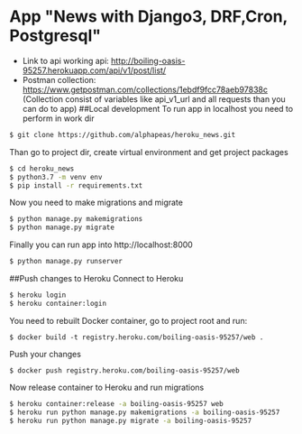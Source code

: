 
# App "News with Django3, DRF,Cron, Postgresql"
* Link to api working api: http://boiling-oasis-95257.herokuapp.com/api/v1/post/list/
* Postman collection: https://www.getpostman.com/collections/1ebdf9fcc78aeb97838c
(Collection consist of variables like api_v1_url and all requests than you can do to app)
##Local development
To run app in localhost you need to perform in work dir
```bash
$ git clone https://github.com/alphapeas/heroku_news.git
```
Than go to project dir, create virtual environment and get project packages
```bash
$ cd heroku_news
$ python3.7 -m venv env
$ pip install -r requirements.txt
```
Now you need to make migrations and migrate
```bash
$ python manage.py makemigrations
$ python manage.py migrate
```
Finally you can run app into http://localhost:8000
```bash
$ python manage.py runserver
```

##Push changes to Heroku
Connect to Heroku
```bash
$ heroku login
$ heroku container:login
```
You need to rebuilt Docker container, go to project root and run:
```
$ docker build -t registry.heroku.com/boiling-oasis-95257/web .
```
Push your changes
```
$ docker push registry.heroku.com/boiling-oasis-95257/web
```
Now release container to Heroku and run migrations
```bash
$ heroku container:release -a boiling-oasis-95257 web
$ heroku run python manage.py makemigrations -a boiling-oasis-95257
$ heroku run python manage.py migrate -a boiling-oasis-95257
```